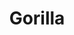 ---
layout: piece
collection_: animals
title: Gorilla
image: /images/work/animals/gorilla.jpg
media: Oil on Canval
description: Lorem ipsum dolor sit amet, consectetur adipisicing elit, sed do eiusmod
price: $100
create_date: 7/4/2015
---
